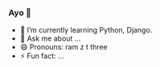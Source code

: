 ### Ayo 👋

- 🌱 I’m currently learning Python, Django.
- 💬 Ask me about ...
- 😄 Pronouns: ram z t three
- ⚡ Fun fact: ...

<!--

- 🌱 I’m currently learning Python, Django.
- 💬 Ask me about ...
- 📫 How to reach me: ...
- 😄 Pronouns: ram z t three
- ⚡ Fun fact: ...
-->
